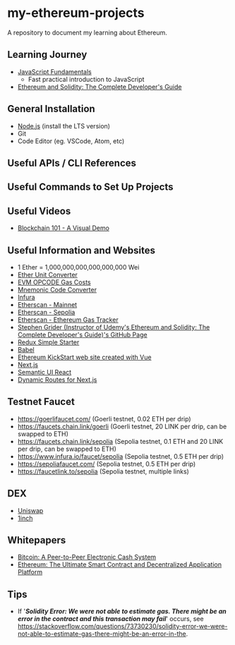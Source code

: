 # my-ethereum-projects
A repository to document my learning about Ethereum.

## Learning Journey
- [JavaScript Fundamentals](https://university.alchemy.com/overview/js)
    - Fast practical introduction to JavaScript
- [Ethereum and Solidity: The Complete Developer's Guide](https://www.udemy.com/course/ethereum-and-solidity-the-complete-developers-guide)

## General Installation
- [Node.js](https://nodejs.org/en/download/) (install the LTS version)
- Git
- Code Editor (eg. VSCode, Atom, etc)

## Useful APIs / CLI References

## Useful Commands to Set Up Projects

## Useful Videos
- [Blockchain 101 - A Visual Demo](https://www.youtube.com/watch?v=_160oMzblY8)

## Useful Information and Websites
- 1 Ether = 1,000,000,000,000,000,000 Wei
- [Ether Unit Converter](https://etherscan.io/unitconverter)
- [EVM OPCODE Gas Costs](https://github.com/djrtwo/evm-opcode-gas-costs)
- [Mnemonic Code Converter](https://iancoleman.io/bip39/)
- [Infura](https://www.infura.io/)
- [Etherscan - Mainnet](https://etherscan.io/)
- [Etherscan - Sepolia](https://sepolia.etherscan.io/)
- [Etherscan - Ethereum Gas Tracker](https://etherscan.io/gastracker)
- [Stephen Grider (Instructor of Udemy's Ethereum and Solidity: The Complete Developer's Guide)'s GitHub Page](https://github.com/stephengrider)
- [Redux Simple Starter](https://github.com/StephenGrider/ReduxSimpleStarter)
- [Babel](https://babeljs.io/)
- [Ethereum KickStart web site created with Vue](https://github.com/peelmicro/ethereum-kickstart-vue)
- [Next.js](https://github.com/vercel/next.js)
- [Semantic UI React](https://react.semantic-ui.com/)
- [Dynamic Routes for Next.js](https://github.com/fridays/next-routes)

## Testnet Faucet
- https://goerlifaucet.com/ (Goerli testnet, 0.02 ETH per drip)
- https://faucets.chain.link/goerli (Goerli testnet, 20 LINK per drip, can be swapped to ETH)
- https://faucets.chain.link/sepolia (Sepolia testnet, 0.1 ETH and 20 LINK per drip, can be swapped to ETH)
- https://www.infura.io/faucet/sepolia (Sepolia testnet, 0.5 ETH per drip)
- https://sepoliafaucet.com/ (Sepolia testnet, 0.5 ETH per drip)
- https://faucetlink.to/sepolia (Sepolia testnet, multiple links)

## DEX
- [Uniswap](https://app.uniswap.org/#/swap)
- [1inch](https://app.1inch.io/)

## Whitepapers
- [Bitcoin: A Peer-to-Peer Electronic Cash System](https://bitcoin.org/bitcoin.pdf)
- [Ethereum: The Ultimate Smart Contract and Decentralized Application Platform](https://ethereum.org/en/whitepaper/)

## Tips
- If '***Solidity Error: We were not able to estimate gas. There might be an error in the contract and this transaction may fail***'
  occurs, see https://stackoverflow.com/questions/73730230/solidity-error-we-were-not-able-to-estimate-gas-there-might-be-an-error-in-the.